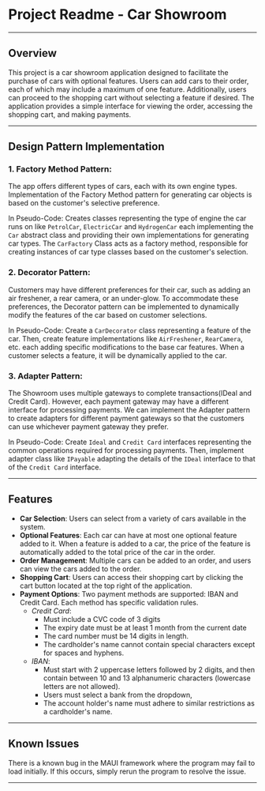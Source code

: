 # Project Readme - Car Showroom
___

## Overview
This project is a car showroom application designed to facilitate the purchase of cars with optional features. Users can add cars to their order, each of which may include a maximum of one feature. Additionally, users can proceed to the shopping cart without selecting a feature if desired. The application provides a simple interface for viewing the order, accessing the shopping cart, and making payments.
___

## Design Pattern Implementation

### 1. Factory Method Pattern:

The app offers different types of cars, each with its own engine types. Implementation of the Factory Method pattern for
generating car objects is based on the customer's selective preference.

In Pseudo-Code: Creates classes representing the type of engine the car runs on like `PetrolCar`, `ElectricCar` and `HydrogenCar` each implementing the `Car` abstract class and providing
their own implementations for generating car types. The `CarFactory` Class acts as a factory method, responsible for
creating instances of car type classes based on the customer's selection.

### 2. Decorator Pattern:

Customers may have different preferences for their car, such as adding an air freshener, a rear camera, or an
under-glow. To accommodate these preferences, the Decorator pattern can be implemented to dynamically modify the
features of the car based on customer selections.

In Pseudo-Code: Create a `CarDecorator` class representing a feature of the car. Then, create feature implementations
like `AirFreshener`, `RearCamera`, etc. each adding specific modifications to the base car features. When a customer
selects a feature, it will be dynamically applied to the car.

### 3. Adapter Pattern:

The Showroom uses multiple gateways to complete transactions(IDeal and Credit Card). However, each
payment gateway may have a different interface for processing payments. We can implement the Adapter pattern to create
adapters for different payment gateways so that the customers can use whichever payment gateway they prefer.

In Pseudo-Code: Create `Ideal` and `Credit Card` interfaces representing the common operations required for processing
payments. Then, implement adapter class like `IPayable` adapting the details of the `IDeal` interface to that of the `Credit Card` interface.
___

## Features
- **Car Selection**: Users can select from a variety of cars available in the system.
- **Optional Features**: Each car can have at most one optional feature added to it. When a feature is added to a car, the price of the feature is automatically added to the total price of the car in the order.
- **Order Management**: Multiple cars can be added to an order, and users can view the cars added to the order.
- **Shopping Cart**: Users can access their shopping cart by clicking the cart button located at the top right of the application.
- **Payment Options**: Two payment methods are supported: IBAN and Credit Card. Each method has specific validation rules.
    - *Credit Card*:
        - Must include a CVC code of 3 digits
        - The expiry date must be at least 1 month from the current date
        - The card number must be 14 digits in length.
        - The cardholder's name cannot contain special characters except for spaces and hyphens.
    - *IBAN*:
        - Must start with 2 uppercase letters followed by 2 digits, and then contain between 10 and 13 alphanumeric characters (lowercase letters are not allowed).
        - Users must select a bank from the dropdown,
        - The account holder's name must adhere to similar restrictions as a cardholder's name.
___

## Known Issues
There is a known bug in the MAUI framework where the program may fail to load initially. If this occurs, simply rerun the program to resolve the issue.
___
